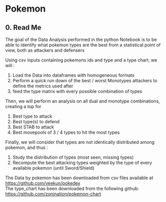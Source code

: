 # Pokemon
## 0\. Read Me
The goal of the Data Analysis performed in the python Notebook is to be able to identify what pokemon types are the best from a statistical point of view, both as attackers and defensers  

Using csv inputs containing pokemons ids and type and a type chart, we will : 
1. Load the Data into dataframes with homogeneous formats  
2. Perform a quick run down of the best / worst Monotypes attackers to define the metrics used after
3. feed the type matrix with every possible combination of types  

Then, we will perform an analysis on all dual and monotype combinations, creating a top for 
1. Best type to attack  
2. Best type(s) to defend  
3. Best STAB to attack  
4. Best movepools of 3 / 4 types to hit the most types

Finally, we will consider that types are not identically distributed among pokemon, and thus :
1. Study the distribution of types (most seen, missing types)
1. Recompute the best attacking types weighted by the type of every available pokemon (until Sword/Shield)

The Data by pokemon has been downloaded from csv files available at https://github.com/veekun/pokedex  
The type_chart has been downloaded from the following github: https://github.com/zonination/pokemon-chart
